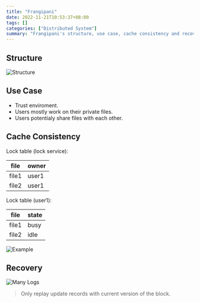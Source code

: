 ```yaml
---
title: "Frangipani"
date: 2022-11-21T10:53:37+08:00
tags: []
categories: ["Distributed System"]
summary: "Frangipani's structure, use case, cache consistency and recovery."
---
```


## Structure

![Structure](https://dl.axlis.cn/blog/ds/5.png)

## Use Case

* Trust enviroment.
* Users mostly work on their private files.
* Users potentialy share files with each other.

## Cache Consistency

Lock table (lock service):

| file  | owner |
| ----- | ----- |
| file1 | user1 |
| file2 | user1 |

Lock table (user1):

| file  | state |
| ----- | ----- |
| file1 | busy  |
| file2 | idle  |

![Example](https://dl.axlis.cn/blog/ds/6.png)

## Recovery

![Many Logs](https://dl.axlis.cn/blog/ds/7.png)

> Only replay update records with current version of the block.
